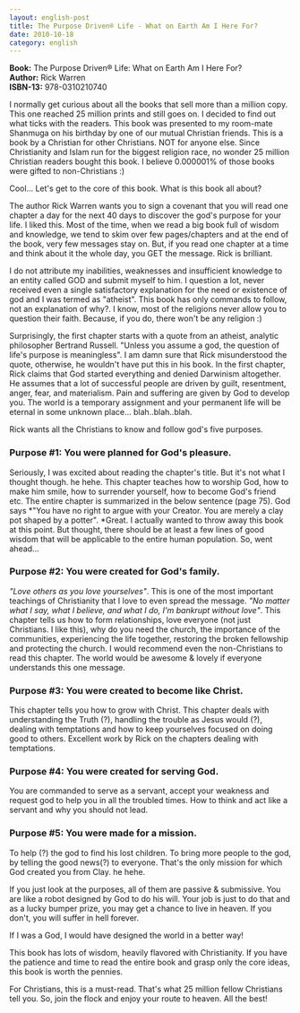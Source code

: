 ```yaml
---
layout: english-post
title: The Purpose Driven® Life - What on Earth Am I Here For?
date: 2010-10-18
category: english
---
```


**Book:** The Purpose Driven® Life: What on Earth Am I Here For?  
**Author:** Rick Warren  
**ISBN-13:** 978-0310210740

I normally get curious about all the books that sell more than a million copy. This one reached 25 million prints and still goes on. I decided to find out what ticks with the readers. This book was presented to my room-mate Shanmuga on his birthday by one of our mutual Christian friends. This is a book by a Christian for other Christians. NOT for anyone else. Since Christianity and Islam run for the biggest religion race, no wonder 25 million Christian readers bought this book. I believe 0.000001% of those books were gifted to non-Christians :)  
  
Cool... Let's get to the core of this book. What is this book all about?  
  
The author Rick Warren wants you to sign a covenant that you will read one chapter a day for the next 40 days to discover the god's purpose for your life. I liked this. Most of the time, when we read a big book full of wisdom and knowledge, we tend to skim over few pages/chapters and at the end of the book, very few messages stay on. But, if you read one chapter at a time and think about it the whole day, you GET the message. Rick is brilliant.  
  
I do not attribute my inabilities, weaknesses and insufficient knowledge to an entity called GOD and submit myself to him. I question a lot, never received even a single satisfactory explanation for the need or existence of god and I was termed as "atheist". This book has only commands to follow, not an explanation of why?. I know, most of the religions never allow you to question their faith. Because, if you do, there won't be any religion :)  
  
Surprisingly, the first chapter starts with a quote from an atheist, analytic philosopher Bertrand Russell. "Unless you assume a god, the question of life's purpose is meaningless". I am damn sure that Rick misunderstood the quote, otherwise, he wouldn't have put this in his book. In the first chapter, Rick claims that God started everything and denied Darwinism altogether. He assumes that a lot of successful people are driven by guilt, resentment, anger, fear, and materialism. Pain and suffering are given by God to develop you. The world is a temporary assignment and your permanent life will be eternal in some unknown place... blah..blah..blah.  
  
Rick wants all the Christians to know and follow god's five purposes.  
  
### Purpose #1: You were planned for God's pleasure.

Seriously, I was excited about reading the chapter's title. But it's not what I thought though. he hehe. This chapter teaches how to worship God, how to make him smile, how to surrender yourself, how to become God's friend etc. The entire chapter is summarized in the below sentence (page 75). God says *"You have no right to argue with your Creator. You are merely a clay pot shaped by a potter". *Great. I actually wanted to throw away this book at this point. But thought, there should be at least a few lines of good wisdom that will be applicable to the entire human population. So, went ahead...  
  
### Purpose #2: You were created for God's family.

*"Love others as you love yourselves"*. This is one of the most important teachings of Christianity that I love to even spread the message. *"No matter what I say, what I believe, and what I do, I'm bankrupt without love"*. This chapter tells us how to form relationships, love everyone (not just Christians. I like this), why do you need the church, the importance of the communities, experiencing the life together, restoring the broken fellowship and protecting the church. I would recommend even the non-Christians to read this chapter. The world would be awesome & lovely if everyone understands this one message.  
  
### Purpose #3: You were created to become like Christ.

This chapter tells you how to grow with Christ. This chapter deals with understanding the Truth (?), handling the trouble as Jesus would (?), dealing with temptations and how to keep yourselves focused on doing good to others. Excellent work by Rick on the chapters dealing with temptations.  
  
### Purpose #4: You were created for serving God.

You are commanded to serve as a servant, accept your weakness and request god to help you in all the troubled times. How to think and act like a servant and why you should not lead.   
  
### Purpose #5: You were made for a mission.

To help (?) the god to find his lost children. To bring more people to the god, by telling the good news(?) to everyone. That's the only mission for which God created you from Clay. he hehe.  
  
If you just look at the purposes, all of them are passive & submissive. You are like a robot designed by God to do his will. Your job is just to do that and as a lucky bumper prize, you may get a chance to live in heaven. If you don't, you will suffer in hell forever.   
  
If I was a God, I would have designed the world in a better way!  
  
This book has lots of wisdom, heavily flavored with Christianity. If you have the patience and time to read the entire book and grasp only the core ideas, this book is worth the pennies.  
  
For Christians, this is a must-read. That's what 25 million fellow Christians tell you. So, join the flock and enjoy your route to heaven. All the best!  
